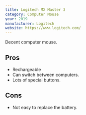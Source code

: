 ```yaml
---
title: Logitech MX Master 3
category: Computer Mouse
year: 2019
manufacturer: Logitech
website: https://www.logitech.com/
---
```


Decent computer mouse.

## Pros

- Rechargeable
- Can switch between computers.
- Lots of special buttons.

## Cons

- Not easy to replace the battery.

